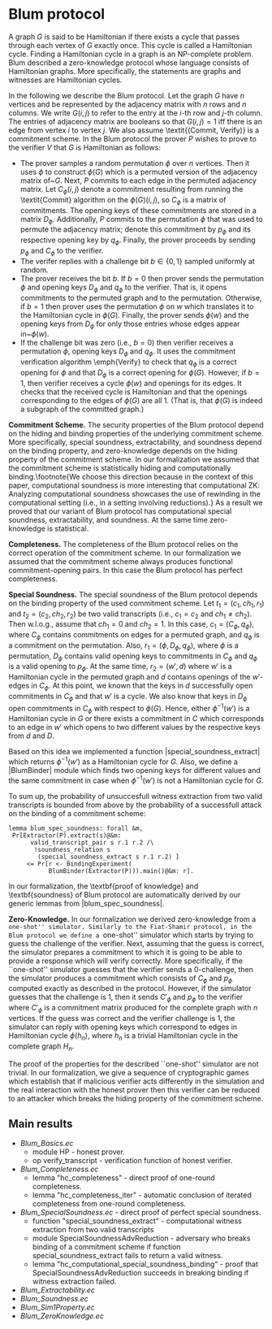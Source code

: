 # Blum protocol

A graph $G$ is said to be Hamiltonian if there exists a cycle that passes through each vertex of $G$ exactly once. This cycle is called a Hamiltonian cycle. Finding a Hamiltonian cycle in a graph is an NP-complete problem. Blum described a zero-knowledge protocol whose language consists of Hamiltonian graphs. More specifically, the statements are graphs and witnesses are Hamiltonian cycles.

In the following we describe the Blum protocol. Let the graph $G$ have $n$ vertices and be represented by the  adjacency matrix with $n$ rows and $n$ columns. We write $G(i,j)$ to refer to the entry at the $i$-th row and $j$-th column. The entries of adjacency matrix are booleans so that $G(i,j) = 1$ iff there is an edge from vertex $i$ to vertex $j$.  We also assume \textit{(Commit, Verify)} is a commitment scheme.  In the Blum protocol the prover $P$ wishes to prove to the verifier $V$ that $G$ is Hamiltonian as follows:


- The prover samples a random permutation $\phi$ over $n$   vertices. Then it uses $\phi$ to construct $\phi(G)$ which is a   permuted version of the adjacency matrix of~$G$. Next, $P$ commits   to each edge in the permuted adjacency matrix.  Let  $C_\phi(i,j)$ denote a commitment resulting from   running the \textit{Commit} algorithm on the $\phi(G)(i,j)$, so $C_\phi$ is a matrix of commitments.   The opening keys of these commitments are  stored in a matrix   $D_\phi$. Additionally, $P$ commits to the permutation $\phi$ that   was used to permute the adjacency matrix; denote this commitment by   $p_\phi$ and its respective opening key by $q_\phi$. Finally, the prover proceeds by sending $p_\phi$ and  $C_\phi$ to the verifier.
- The verifer replies with a challenge bit $b \in \{0,1\}$ sampled uniformly at random.
- The prover receives the bit $b$. If $b = 0$ then prover sends   the permutation $\phi$ and opening keys $D_\phi$ and $q_\phi$ to the   verifier.  That is, it opens commitments to the permuted graph and to the permutation. Otherwise, if $b = 1$ then prover uses the permutation   $\phi$ on $w$ which translates it to the Hamiltonian cycle in   $\phi(G)$. Finally, the prover sends $\phi(w)$ and the opening keys   from $D_\phi$ for only those entries whose edges appear in~$\phi(w)$.
- If the challenge bit was zero (i.e., $b=0$) then verifier   receives a permutation $\phi$, opening keys $D_\phi$ and $q_\phi$.   It uses the commitment verification algorithm \emph{Verify} to check   that $q_\phi$ is a correct opening for $\phi$ and that $D_\phi$ is a correct opening for $\phi(G)$. However, if $b = 1$, then verifier receives a cycle $\phi(w)$ and   openings for its edges. It checks that the received cycle is Hamiltonian and   that the openings corresponding to the edges of $\phi(G)$ are all 1. (That is, that $\phi(G)$ is indeed   a subgraph of the committed graph.)



**Commitment Scheme.** The security properties of the Blum protocol depend on the hiding and binding properties of the underlying commitment scheme. More specifically, special soundness, extractability, and soundness depend on the binding property, and zero-knowledge depends on the hiding property of the commitment scheme.  In our formalization we assumed that the commitment scheme is statistically hiding and computationally binding.\footnote{We choose this direction because in the context of this paper, computational soundness is more interesting that computational ZK: Analyzing computational soundness showcases the use of rewinding in the computational setting (i.e., in a setting involving reductions).} As a result we proved that our variant of Blum protocol has computational special soundness, extractability, and soundness.  At the same time zero-knowledge is statistical.

**Completeness.** The completeness of the Blum protocol relies on the correct operation of the commitment scheme. In our formalization we assumed that the commitment scheme always produces functional commitment-opening pairs. In this case the Blum protocol has perfect completeness.

**Special Soundness.** The special soundness of the Blum protocol depends on the binding property of the used commitment scheme. Let $t_1 = (c_1,ch_1,r_1)$ and $t_2 = (c_2,ch_2,r_2)$ be two valid transcripts (i.e., $c_1 = c_2$ and $ch_1 \neq ch_2$). Then w.l.o.g., assume that $ch_1 = 0$ and $ch_2 = 1$.  In this case, $c_1 = (C_\phi,q_\phi)$, where $C_\phi$ contains commitments on edges for a permuted graph, and $q_\phi$ is a commitment on the permutation.  Also, $r_1 = (\phi,D_\phi,q_\phi)$, where $\phi$ is a permutation, $D_\phi$ contains valid opening keys to commitments in $C_\phi$ and $q_\phi$ is a valid opening to $p_\phi$. At the same time, $r_2 = (w',d)$ where $w'$ is a Hamiltonian cycle in the permuted graph and $d$ contains openings of the $w'$-edges in $C_\phi$.  At this point, we  known that the keys in $d$ successfully open commitments in $C_\phi$ and that $w'$ is a cycle.  We also know that keys in $D_\phi$ open commitments in $C_\phi$ with respect to $\phi(G)$. Hence, either $\phi^{-1}(w')$ is a Hamiltonian cycle in $G$ or there exists a commitment in $C$ which corresponds to an edge in $w'$ which opens to two different values by the respective keys from $d$ and $D$.

Based on this idea we  implemented a function |special_soundness_extract| which returns $\phi^{-1}(w')$ as a Hamiltonian cycle for $G$. Also, we define a |BlumBinder| module which finds two opening keys for different values and the same commitment in case when $\phi^{-1}(w')$ is not a Hamiltonian cycle for $G$.

To sum up, the probability of unsuccesfull witness extraction from two valid transcripts is bounded from above by the probability of a successfull attack on the binding of a commitment scheme:

    lemma blum_spec_soundness: forall &m,
     Pr[Extractor(P).extract(s)@&m:
          valid_transcript_pair s r.1 r.2 /\
           !soundness_relation s
            (special_soundness_extract s r.1 r.2) ]
         <= Pr[r <- BindingExperiment(
               BlumBinder(Extractor(P))).main()@&m: r].


In our formalization, the \textbf{proof of knowledge} and \textbf{soundness} of Blum protocol are automatically derived by our generic lemmas from |blum_spec_soundness|.



**Zero-Knowledge.** In our formalization we derived zero-knowledge from a ``one-shot'' simulator. Similarly to the Fiat-Shamir protocol, in the Blum protocol we define a ``one-shot'' simulator which starts by trying to guess the challenge of the verifier. Next, assuming that the guess is correct, the simulator prepares a commitment to which it is going to be able to provide a response which will verify correctly.  More specifically, if the ``one-shot'' simulator guesses that the verifier sends a $0$-challenge, then the simulator produces a commitment which consists of $C_\phi$ and $p_\phi$ computed exactly as described in the protocol.  However, if the simulator guesses that the challenge is $1$, then it sends $C'_\phi$ and $p_\phi$ to the verifier where $C'_\phi$ is a commitment matrix produced for the complete graph with $n$ vertices. If the guess was correct and the verifier challenge is $1$, the simulator can reply with opening keys which correspond to edges in Hamiltonian cycle $\phi(h_n)$, where $h_n$ is a trivial Hamiltonian cycle in the complete graph $H_n$.

The proof of the properties for the described ``one-shot'' simulator are not trivial.  In our formalization, we give a sequence of cryptographic games which establish that if malicious verifier acts differently in the simulation and the real interaction with the honest prover then this verifier can be reduced to an  attacker which breaks the hiding property
of the commitment scheme.

## Main results
- *Blum_Basics.ec*
	- module HP - honest prover.
	- op verify_transcript -  verification function of honest verifier.
- *Blum_Completeness.ec* 
	- lemma "hc_completeness" - direct proof of one-round completeness.
	- lemma "hc_completeness_iter" - automatic conclusion of iterated completeness from one-round completeness.
- *Blum_SpecialSoundness.ec* - direct proof of perfect special soundness.
	- function "special_soundness_extract" - computational witness extraction from two valid transcripts
	- module SpecialSoundnessAdvReduction - adversary who breaks binding of a commitment scheme if function special_soundness_extract fails to return a valid witness.
	- lemma "hc_computational_special_soundness_binding"  - proof that SpecialSoundnessAdvReduction succeeds in breaking binding if witness extraction failed.  
- *Blum_Extractability.ec* 
- *Blum_Soundness.ec*
- *Blum_Sim1Property.ec*
- *Blum_ZeroKnowledge.ec* 

